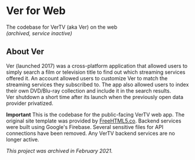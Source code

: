# Ver for Web
The codebase for VerTV (aka Ver) on the web  
*(archived, service inactive)*


## About Ver
Ver (launched 2017) was a cross-platform application that allowed users to simply search a film or television title to find out which streaming services offered it. An account allowed users to customize Ver to match the streaming services they subscribed to. The app also allowed users to index their own DVD/Blu-ray collection and include it in the search results.  
Ver shutdown a short time after its launch when the previously open data provider privatized.

**Important**
This is the codebase for the public-facing VerTV web app. The original site template was provided by [FreeHTML5.co](https://freehtml5.co). Backend services were built using Google's Firebase. Several sensitive files for API connections have been removed. Any VerTV backend services are no longer active.

*This project was archived in February 2021.*
